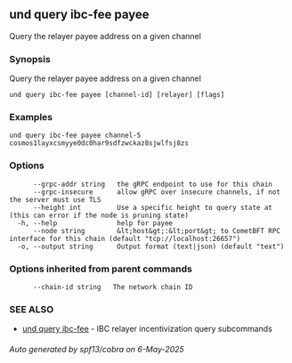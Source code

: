 ## und query ibc-fee payee

Query the relayer payee address on a given channel

### Synopsis

Query the relayer payee address on a given channel

```
und query ibc-fee payee [channel-id] [relayer] [flags]
```

### Examples

```
und query ibc-fee payee channel-5 cosmos1layxcsmyye0dc0har9sdfzwckaz8sjwlfsj8zs
```

### Options

```
      --grpc-addr string   the gRPC endpoint to use for this chain
      --grpc-insecure      allow gRPC over insecure channels, if not the server must use TLS
      --height int         Use a specific height to query state at (this can error if the node is pruning state)
  -h, --help               help for payee
      --node string        &lt;host&gt;:&lt;port&gt; to CometBFT RPC interface for this chain (default "tcp://localhost:26657")
  -o, --output string      Output format (text|json) (default "text")
```

### Options inherited from parent commands

```
      --chain-id string   The network chain ID
```

### SEE ALSO

* [und query ibc-fee](und_query_ibc-fee.md)	 - IBC relayer incentivization query subcommands

###### Auto generated by spf13/cobra on 6-May-2025
